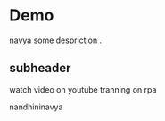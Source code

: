 # Demo 
navya
some despriction .
## subheader 
watch video on youtube
tranning on rpa

nandhininavya
